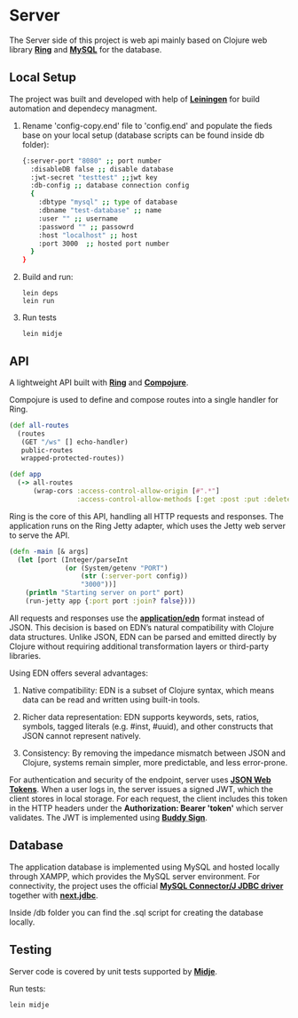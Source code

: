# Server

The Server side of this project is web api mainly based on Clojure web library **[Ring](https://github.com/ring-clojure/ring)** and **[MySQL](https://www.mysql.com/)** for the database. 

## Local Setup

The project was built and developed with help of **[Leiningen](https://leiningen.org/)** for build automation and dependecy managment.

1. Rename 'config-copy.end' file to 'config.end' and populate the fieds base on your local setup (database scripts can be found inside db folder):
    ```bash
    {:server-port "8080" ;; port number
      :disableDB false ;; disable database 
      :jwt-secret "testtest" ;;jwt key
      :db-config ;; database connection config 
      {
        :dbtype "mysql" ;; type of database
        :dbname "test-database" ;; name
        :user "" ;; username
        :password "" ;; passowrd
        :host "localhost" ;; host
        :port 3000  ;; hosted port number 
      }
    }  
    ```

2. Build and run:
    ```
    lein deps
    lein run
    ```
3. Run tests
    ```
    lein midje
    ```

## API
A lightweight API built with **[Ring](https://github.com/ring-clojure/ring)** and **[Compojure](https://github.com/ring-clojure/ring)**.

Compojure is used to define and compose routes into a single handler for Ring.

``` clojure
(def all-routes
  (routes
   (GET "/ws" [] echo-handler)
   public-routes
   wrapped-protected-routes))

(def app
  (-> all-routes
      (wrap-cors :access-control-allow-origin [#".*"]
                 :access-control-allow-methods [:get :post :put :delete])))
```

Ring is the core of this API, handling all HTTP requests and responses. The application runs on the Ring Jetty adapter, which uses the Jetty web server to serve the API.
``` clojure
(defn -main [& args]
  (let [port (Integer/parseInt
              (or (System/getenv "PORT")
                  (str (:server-port config))
                  "3000"))]
    (println "Starting server on port" port)
    (run-jetty app {:port port :join? false})))
```
All requests and responses use the **[application/edn](https://github.com/edn-format/edn)**
 format instead of JSON. This decision is based on EDN’s natural compatibility with Clojure data structures. Unlike JSON, EDN can be parsed and emitted directly by Clojure without requiring additional transformation layers or third-party libraries.

Using EDN offers several advantages:

1. Native compatibility: EDN is a subset of Clojure syntax, which means data can be read and written using built-in tools.

2. Richer data representation: EDN supports keywords, sets, ratios, symbols, tagged literals (e.g. #inst, #uuid), and other constructs that JSON cannot represent natively.

3. Consistency: By removing the impedance mismatch between JSON and Clojure, systems remain simpler, more predictable, and less error-prone.

For authentication and security of the endpoint, server uses **[JSON Web Tokens](https://datatracker.ietf.org/doc/html/rfc7519)**. When a user logs in, the server issues a signed JWT, which the client stores in local storage. For each request, the client includes this token in the HTTP headers under the **Authorization: Bearer 'token'** which server validates. The JWT is implemented using **[Buddy Sign](https://github.com/funcool/buddy-sign)**.

## Database
The application database is implemented using MySQL and hosted locally through XAMPP, which provides the MySQL server environment. For connectivity, the project uses the official **[MySQL Connector/J JDBC driver](https://mvnrepository.com/artifact/com.mysql/mysql-connector-j)** together with **[next.jdbc](https://github.com/seancorfield/next-jdbc)**.

Inside /db folder you can find the .sql script for creating the database locally.

## Testing
Server code is covered by unit tests supported by **[Midje](https://github.com/marick/Midje)**.

Run tests:
```
lein midje
```